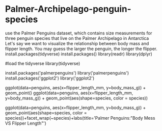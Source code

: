 # Palmer-Archipelago-penguin-species
 use the Palmer Penguins dataset, which contains size measurements for three penguin species that live on the Palmer Archipelago in Antarctica
 Let's say we want to visualize the relationship between body mass and flipper length. You may guess the larger the penguin, the longer the flipper. 
install.packages(tidyverse)
install.packages()
library(readr)
library(dplyr)

#load the tidyverse
library(tidyverse)

install.packages('palmerpenguins')
library('palmerpenguins')
install.packages('ggplot2')
library('ggplot2')
 
ggplot(data=penguins, aes(x=flipper_length_mm, y=body_mass_g)) + geom_point()
ggplot(data=penguins, aes(x=flipper_length_mm, y=body_mass_g)) + geom_point(aes(shape=species, color = species))

ggplot(data=penguins, aes(x=flipper_length_mm, y=body_mass_g)) + geom_point(aes(shape=species, color = species))+facet_wrap(~species)+labs(title='Palmer Penguins:"Body Mess VS Flipper Length"')
